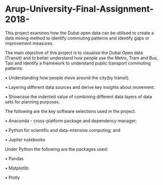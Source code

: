 # Arup-University-Final-Assignment-2018-

This project examines how the Dubai open data can be utilised to create a data
mining method to identify commuting patterns and identify gaps or improvement measures.

The main objective of this project is to visualise the Dubai Open data (Transit) and to better understand how people use the Metro, Tram and Bus, Taxi and
identify a framework to understand public transport commuting patterns.

• Understanding how people move around the city(by transit).

• Layering different data sources and derive key insights about movement.

• Showcase the indented value of combining different data layers of data sets for planning purposes.

The following are the key software selections used in the project.


• Anaconda - cross-platform package and dependency manager;


• Python for scientific and data-intensive computing; and


• Jupiter notebooks


Under Python the following are the packages used:


• Pandas


• Matplotlib


• Plotly
